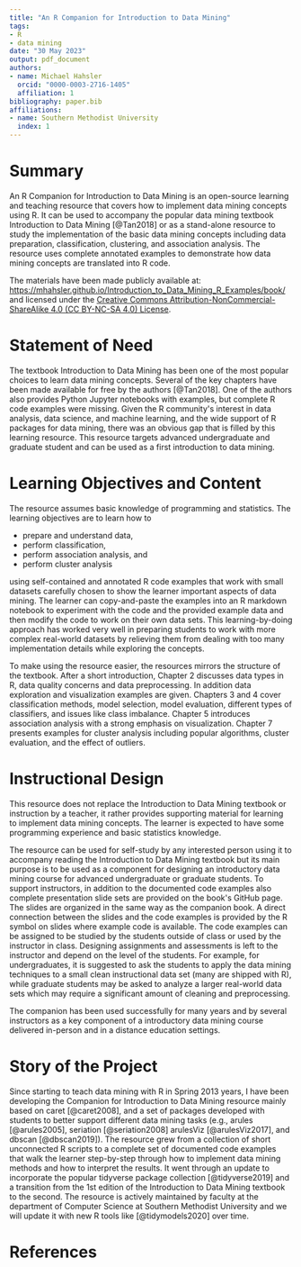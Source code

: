 ```yaml
---
title: "An R Companion for Introduction to Data Mining"
tags:
- R
- data mining
date: "30 May 2023"
output: pdf_document
authors:
- name: Michael Hahsler
  orcid: "0000-0003-2716-1405"
  affiliation: 1
bibliography: paper.bib
affiliations:
- name: Southern Methodist University
  index: 1
---
```


# Summary

An R Companion for Introduction to Data Mining is an open-source learning and 
teaching resource that covers how to implement data mining concepts using R.
It can be used to accompany the popular
data mining textbook Introduction to Data Mining [@Tan2018] or as a stand-alone resource
to study the implementation of the basic data mining concepts 
including data preparation, classification,
clustering, and association analysis. 
The resource uses complete annotated examples 
to demonstrate how data mining concepts are translated into R code.


The materials have been made publicly available at: <https://mhahsler.github.io/Introduction_to_Data_Mining_R_Examples/book/> and licensed under the [Creative Commons Attribution-NonCommercial-ShareAlike 4.0 (CC BY-NC-SA 4.0) License](https://creativecommons.org/licenses/by-nc-sa/4.0/).

# Statement of Need

The textbook Introduction to Data Mining has been one of the most popular choices
to learn data mining concepts.
Several of the key chapters have been made available for free by the authors [@Tan2018].
One of the authors also provides Python Jupyter notebooks with examples, but
complete R code examples were missing. Given the R community's interest in 
data analysis, data science, and machine learning, and the wide support of R packages for data mining, there was an obvious gap that is filled by this learning resource.
This resource targets advanced undergraduate and graduate student and can be used as a first
introduction to data mining. 

# Learning Objectives and Content

The resource assumes basic knowledge of programming and statistics.
The learning objectives are to
learn how to

* prepare and understand data,
* perform classification,
* perform association analysis, and
* perform cluster analysis

using self-contained and annotated R code examples that work with small datasets
carefully chosen to show the learner important aspects of data mining. 
The learner can copy-and-paste the examples into an R markdown notebook to experiment with 
the code and the provided example data and then modify the code to work on their own data sets.
This learning-by-doing approach has worked very well in preparing students to work
with more complex real-world datasets by relieving them from dealing with 
too many implementation details while exploring the concepts. 

To make using the resource easier, the resources mirrors 
the structure of the textbook. After a short introduction, 
Chapter 2 discusses data types in R, data quality concerns and data preprocessing.
In addition data exploration and visualization examples are given. Chapters 3 and 4
cover classification methods, model selection, model evaluation, different 
types of classifiers, and issues like class imbalance. Chapter 5 introduces
association analysis with a strong emphasis on visualization. Chapter 7 presents 
examples for cluster analysis including popular algorithms, cluster evaluation, and
the effect of outliers.

# Instructional Design

This resource does not replace the Introduction to Data Mining textbook or instruction 
by a teacher, it rather provides supporting material for 
learning to implement data mining concepts.
The learner is expected to have some programming experience and basic 
statistics knowledge. 

The resource can be used for self-study by any interested person
using it to accompany reading the 
Introduction to Data Mining textbook
but its main purpose is to be used as a component
for designing an introductory data mining course for advanced undergraduate or 
graduate students. To support instructors, 
in addition to the documented code examples also
complete presentation slide sets are provided
on the book's GitHub page.
The slides are organized in the same way as the companion book. A direct connection
between the slides and the code examples is provided by the R symbol on slides where 
example code is available. 
The code examples can be assigned to be studied by the students outside of class
or used by the instructor in class.
Designing assignments and assessments is left to the instructor and depend on the 
level of the students.
For example, for undergraduates, it is suggested to ask the students
to apply the data mining techniques to a small clean instructional data set (many are shipped with R), 
while graduate students may be asked to analyze a larger real-world data sets which may require a
significant amount of cleaning and preprocessing.

The companion has been used successfully for many years and by several instructors 
as a key component of a introductory data mining course delivered in-person and 
in a distance education settings. 

# Story of the Project

Since starting to teach data mining with R in Spring 2013 years, I have been developing 
the Companion for Introduction to Data Mining
resource mainly based on caret [@caret2008], and a set of packages
developed with students to better support different data mining tasks (e.g., 
arules [@arules2005], seriation [@seriation2008]
arulesViz [@arulesViz2017], and dbscan [@dbscan2019]).
The resource grew from a collection of short unconnected R scripts to a complete set
of documented code examples that walk the learner step-by-step through 
how to implement data mining methods and how to interpret the results.
It went through an update to incorporate the popular tidyverse package collection [@tidyverse2019]
and a transition from the 1st edition of the  Introduction to Data Mining textbook to the second.
The resource is actively maintained by faculty at the department of Computer Science at 
Southern Methodist University and we will update it with new R tools like 
[@tidymodels2020] over time.


# References
